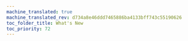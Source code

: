 ```yaml
---
machine_translated: true
machine_translated_rev: d734a8e46ddd7465886ba4133bff743c55190626
toc_folder_title: What's New
toc_priority: 72
---
```



